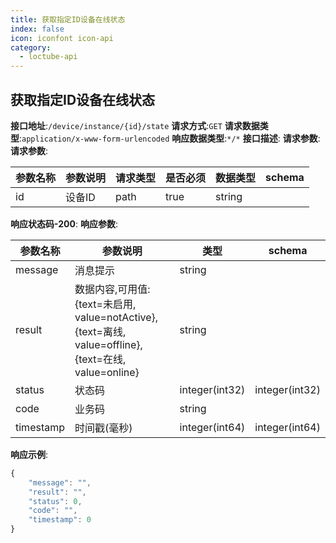 ```yaml
---
title: 获取指定ID设备在线状态
index: false
icon: iconfont icon-api
category:
  - loctube-api
---
```


## 获取指定ID设备在线状态

**接口地址**:`/device/instance/{id}/state`
**请求方式**:`GET`
**请求数据类型**:`application/x-www-form-urlencoded`
**响应数据类型**:`*/*`
**接口描述**:
**请求参数**:
**请求参数**:

| 参数名称 | 参数说明 | 请求类型 | 是否必须 | 数据类型 | schema |
| -------- | -------- | -------- | -------- | -------- | ------ |
| id       | 设备ID   | path     | true     | string   |        |

**响应状态码-200**:
**响应参数**:

| 参数名称  | 参数说明                                                     | 类型           | schema         |
| --------- | ------------------------------------------------------------ | -------------- | -------------- |
| message   | 消息提示                                                     | string         |                |
| result    | 数据内容,可用值:{text=未启用, value=notActive},{text=离线, value=offline},{text=在线, value=online} | string         |                |
| status    | 状态码                                                       | integer(int32) | integer(int32) |
| code      | 业务码                                                       | string         |                |
| timestamp | 时间戳(毫秒)                                                 | integer(int64) | integer(int64) |

**响应示例**:

```javascript
{
	"message": "",
	"result": "",
	"status": 0,
	"code": "",
	"timestamp": 0
}
```

